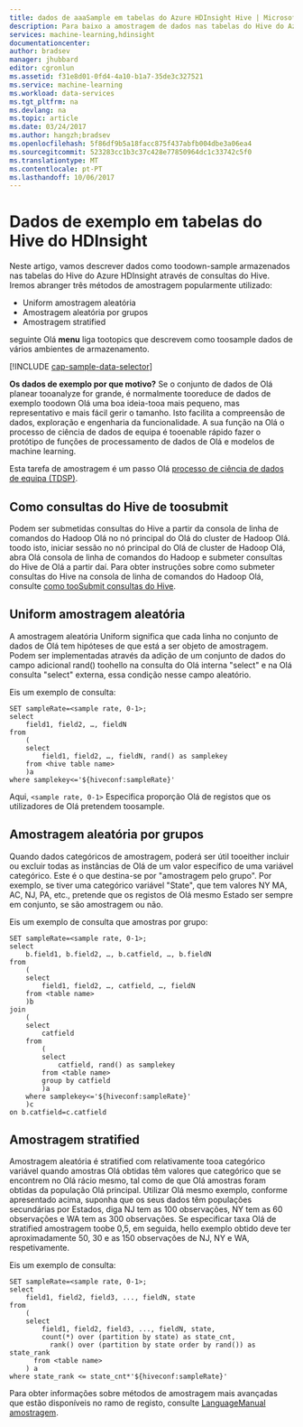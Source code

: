 ```yaml
---
title: dados de aaaSample em tabelas do Azure HDInsight Hive | Microsoft Docs
description: Para baixo a amostragem de dados nas tabelas do Hive do Azure HDInsight (Hadopop)
services: machine-learning,hdinsight
documentationcenter: 
author: bradsev
manager: jhubbard
editor: cgronlun
ms.assetid: f31e8d01-0fd4-4a10-b1a7-35de3c327521
ms.service: machine-learning
ms.workload: data-services
ms.tgt_pltfrm: na
ms.devlang: na
ms.topic: article
ms.date: 03/24/2017
ms.author: hangzh;bradsev
ms.openlocfilehash: 5f86df9b5a18facc875f437abfb004dbe3a06ea4
ms.sourcegitcommit: 523283cc1b3c37c428e77850964dc1c33742c5f0
ms.translationtype: MT
ms.contentlocale: pt-PT
ms.lasthandoff: 10/06/2017
---
```

# <a name="sample-data-in-azure-hdinsight-hive-tables"></a>Dados de exemplo em tabelas do Hive do HDInsight
Neste artigo, vamos descrever dados como toodown-sample armazenados nas tabelas do Hive do Azure HDInsight através de consultas do Hive. Iremos abranger três métodos de amostragem popularmente utilizado:

* Uniform amostragem aleatória
* Amostragem aleatória por grupos
* Amostragem stratified

seguinte Olá **menu** liga tootopics que descrevem como toosample dados de vários ambientes de armazenamento.

[!INCLUDE [cap-sample-data-selector](../../includes/cap-sample-data-selector.md)]

**Os dados de exemplo por que motivo?**
Se o conjunto de dados de Olá planear tooanalyze for grande, é normalmente tooreduce de dados de exemplo toodown Olá uma boa ideia-tooa mais pequeno, mas representativo e mais fácil gerir o tamanho. Isto facilita a compreensão de dados, exploração e engenharia da funcionalidade. A sua função na Olá o processo de ciência de dados de equipa é tooenable rápido fazer o protótipo de funções de processamento de dados de Olá e modelos de machine learning.

Esta tarefa de amostragem é um passo Olá [processo de ciência de dados de equipa (TDSP)](https://azure.microsoft.com/documentation/learning-paths/cortana-analytics-process/).

## <a name="how-toosubmit-hive-queries"></a>Como consultas do Hive de toosubmit
Podem ser submetidas consultas do Hive a partir da consola de linha de comandos do Hadoop Olá no nó principal do Olá do cluster de Hadoop Olá. toodo isto, iniciar sessão no nó principal do Olá de cluster de Hadoop Olá, abra Olá consola de linha de comandos do Hadoop e submeter consultas do Hive de Olá a partir daí. Para obter instruções sobre como submeter consultas do Hive na consola de linha de comandos do Hadoop Olá, consulte [como tooSubmit consultas do Hive](machine-learning-data-science-move-hive-tables.md#submit).

## <a name="uniform"></a>Uniform amostragem aleatória
A amostragem aleatória Uniform significa que cada linha no conjunto de dados de Olá tem hipóteses de que está a ser objeto de amostragem. Podem ser implementadas através da adição de um conjunto de dados do campo adicional rand() toohello na consulta do Olá interna "select" e na Olá consulta "select" externa, essa condição nesse campo aleatório.

Eis um exemplo de consulta:

    SET sampleRate=<sample rate, 0-1>;
    select
        field1, field2, …, fieldN
    from
        (
        select
            field1, field2, …, fieldN, rand() as samplekey
        from <hive table name>
        )a
    where samplekey<='${hiveconf:sampleRate}'

Aqui, `<sample rate, 0-1>` Especifica proporção Olá de registos que os utilizadores de Olá pretendem toosample.

## <a name="group"></a>Amostragem aleatória por grupos
Quando dados categóricos de amostragem, poderá ser útil tooeither incluir ou excluir todas as instâncias de Olá de um valor específico de uma variável categórico. Este é o que destina-se por "amostragem pelo grupo".
Por exemplo, se tiver uma categórico variável "State", que tem valores NY MA, AC, NJ, PA, etc., pretende que os registos de Olá mesmo Estado ser sempre em conjunto, se são amostragem ou não.

Eis um exemplo de consulta que amostras por grupo:

    SET sampleRate=<sample rate, 0-1>;
    select
        b.field1, b.field2, …, b.catfield, …, b.fieldN
    from
        (
        select
            field1, field2, …, catfield, …, fieldN
        from <table name>
        )b
    join
        (
        select
            catfield
        from
            (
            select
                catfield, rand() as samplekey
            from <table name>
            group by catfield
            )a
        where samplekey<='${hiveconf:sampleRate}'
        )c
    on b.catfield=c.catfield

## <a name="stratified"></a>Amostragem stratified
Amostragem aleatória é stratified com relativamente tooa categórico variável quando amostras Olá obtidas têm valores que categórico que se encontrem no Olá rácio mesmo, tal como de que Olá amostras foram obtidas da população Olá principal. Utilizar Olá mesmo exemplo, conforme apresentado acima, suponha que os seus dados têm populações secundárias por Estados, diga NJ tem as 100 observações, NY tem as 60 observações e WA tem as 300 observações. Se especificar taxa Olá de stratified amostragem toobe 0,5, em seguida, hello exemplo obtido deve ter aproximadamente 50, 30 e as 150 observações de NJ, NY e WA, respetivamente.

Eis um exemplo de consulta:

    SET sampleRate=<sample rate, 0-1>;
    select
        field1, field2, field3, ..., fieldN, state
    from
        (
        select
            field1, field2, field3, ..., fieldN, state,
            count(*) over (partition by state) as state_cnt,
              rank() over (partition by state order by rand()) as state_rank
          from <table name>
        ) a
    where state_rank <= state_cnt*'${hiveconf:sampleRate}'


Para obter informações sobre métodos de amostragem mais avançadas que estão disponíveis no ramo de registo, consulte [LanguageManual amostragem](https://cwiki.apache.org/confluence/display/Hive/LanguageManual+Sampling).

